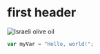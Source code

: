# first header
![Israeli olive oil](https://all2office.co.il/wp-content/uploads/2019/11/%D7%A9%D7%9E%D7%9F-%D7%96%D7%99%D7%AA-500-%D7%9E%D7%9C-e1705838892410.png)
``` javascript
var myVar = "Hello, world!";
```
